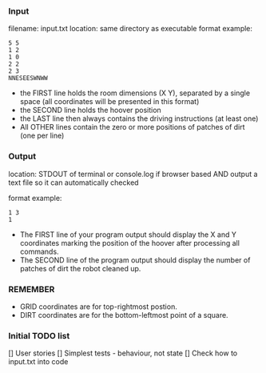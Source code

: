 ### Input
filename: input.txt
location: same directory as executable
format example:
 ```
5 5
1 2
1 0
2 2
2 3
NNESEESWNWW
```

- the FIRST line holds the room dimensions (X Y), separated by a single space (all
coordinates will be presented in this format)
- the SECOND line holds the hoover position
- the LAST line then always contains the driving instructions (at least one)
- All OTHER lines contain the zero or more positions of patches of dirt (one per
line)


### Output
location: STDOUT of terminal or console.log if browser based AND output a text file so it can automatically checked

format example:
```
1 3
1
```
- The FIRST line of your program output should display the X and Y coordinates
marking the position of the hoover after processing all commands.
- The SECOND line of the program output should display the number of patches of
dirt the robot cleaned up.

### REMEMBER
- GRID coordinates are for top-rightmost postion.
- DIRT coordinates are for the bottom-leftmost point of a square.

### Initial TODO list
[] User stories
[] Simplest tests - behaviour, not state
[] Check how to input.txt into code

